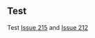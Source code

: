 ## Test 

Test [Issue 215](https://github.com/bsorrentino/maven-confluence-plugin/issues/215) and [Issue 212](https://github.com/bsorrentino/maven-confluence-plugin/issues/212)
